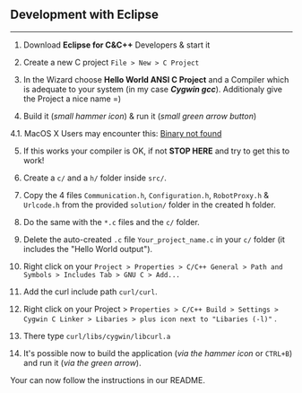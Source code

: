 ## Development with Eclipse
----------------------
1. Download **Eclipse for C&C++** Developers & start it

2. Create a new C project ```File > New > C Project```

3. In the Wizard choose **Hello World ANSI C Project** and a Compiler which is adequate to your system (in my case ***Cygwin gcc***). Additionaly give the Project a nice name =)

4. Build it (*small hammer icon*) & run it (*small green arrow button*)

  4.1. MacOS X Users may encounter this: [Binary not found](http://stackoverflow.com/questions/8007097/eclipse-mac-osx-launch-failed-binary-not-found)

5. If this works your compiler is OK, if not **STOP HERE** and try to get this to work!

6. Create a ```c/``` and a ```h/``` folder inside ```src/```.

7. Copy the 4 files ```Communication.h```, ```Configuration.h```, ```RobotProxy.h``` & ```Urlcode.h``` from the provided ```solution/``` folder in the created h folder.

8. Do the same with the ```*.c``` files and the ```c/``` folder.

9. Delete the auto-created ```.c``` file ```Your_project_name.c``` in your ```c/``` folder (it includes the "Hello World output").

10. Right click on your ```Project > Properties > C/C++ General > Path and Symbols > Includes Tab > GNU C > Add...```

11. Add the curl include path ```curl/curl```.

12. Right click on your Project > ```Properties > C/C++ Build > Settings > Cygwin C Linker > Libaries > plus icon next to "Libaries (-l)"``` .

13. There type ```curl/libs/cygwin/libcurl.a```

14. It's possible now to build the application (*via the hammer icon* or ```CTRL+B```) and run it (*via the green arrow*).

Your can now follow the instructions in our README.
